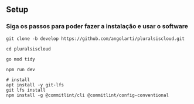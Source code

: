 ## Setup

### Siga os passos para poder fazer a instalação e usar o software


```shell
git clone -b develop https://github.com/angolarti/pluralsiscloud.git
```

```shell
cd pluralsiscloud
```

```shell
go mod tidy
```

```shell
npm run dev
```

```shell
# install
apt install -y git-lfs
git lfs install
npm install -g @commitlint/cli @commitlint/config-conventional
```
